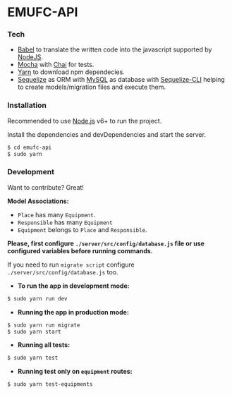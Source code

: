 # EMUFC-API

### Tech

* [Babel](https://babeljs.io/) to translate the written code into the javascript supported by [NodeJS](https://nodejs.org/en/).
* [Mocha](https://mochajs.org/) with [Chai](http://chaijs.com/) for tests.
* [Yarn](https://yarnpkg.com/en/) to download npm dependecies.
* [Sequelize](http://docs.sequelizejs.com/) as ORM with [MySQL](https://www.mysql.com/) as database with [Sequelize-CLI](https://github.com/sequelize/cli) helping to create models/migration files and execute them.


### Installation

Recommended to use [Node.js](https://nodejs.org/) v6+ to run the project.

Install the dependencies and devDependencies and start the server.

```sh
$ cd emufc-api
$ sudo yarn
```

### Development

Want to contribute? Great!

**Model Associations:**

- `Place` has many `Equipment`.
- `Responsible` has many `Equipment`
- `Equipment` belongs to `Place` and `Responsible`.

**Please, first configure `./server/src/config/database.js` file or use configured variables before running commands.**

If you need to run `migrate script` configure `./server/src/config/database.js` too.

- **To run the app in development mode:**
```sh
$ sudo yarn run dev
```

- **Running the app in production mode:**
```sh
$ sudo yarn run migrate
$ sudo yarn start
```

- **Running all tests:**
```sh
$ sudo yarn test
```

- **Running test only on `equipment` routes:**
```sh
$ sudo yarn test-equipments
```
